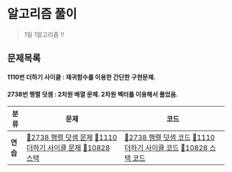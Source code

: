 알고리즘 풀이
==========

> 1일 1알고리즘 !! 

문제목록
------
#### 1110번 더하기 사이클  : 재귀함수를 이용한 간단한 구현문제.
#### 2738번 행렬 덧셈     : 2차원 배열 문제. 2차원 벡터를 이용해서 풀었음.


 
| 분류                             | 문제                                                         | 코드                               |
| -------------------------------- | ------------------------------------------------------------ |------------------------------------|
| **연습**                 | [🥉2738 행렬 덧셈 문제](https://www.acmicpc.net/problem/2738)  [🥉1110 더하기 사이클 문제](https://www.acmicpc.net/problem/1110) [🥈10828 스택](https://www.acmicpc.net/problem/10828) | [🥉2738 행렬 덧셈 코드](https://github.com/jihoon50/Algorithm/blob/master/2738.cpp)  [🥉1110 더하기 사이클 코드](https://github.com/jihoon50/Algorithm/blob/master/1110.cpp) [🥈10828 스택 코드](https://github.com/jihoon50/Algorithm/blob/master/10828.cpp)|
